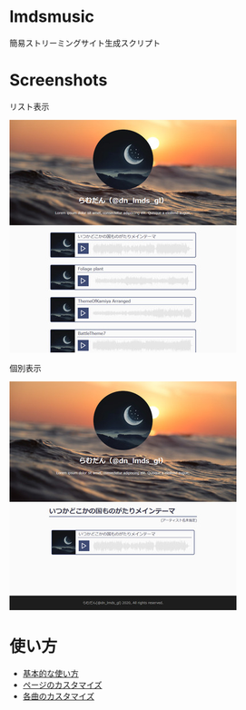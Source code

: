 # lmdsmusic
簡易ストリーミングサイト生成スクリプト

# Screenshots
リスト表示

![list.jpg](doc/images/list.jpg)

個別表示

![music.jpg](doc/images/music.jpg)

# 使い方
- [基本的な使い方](doc/basic_usage.md)
- [ページのカスタマイズ](doc/site_customize.md)
- [各曲のカスタマイズ](doc/music_customize.md)

